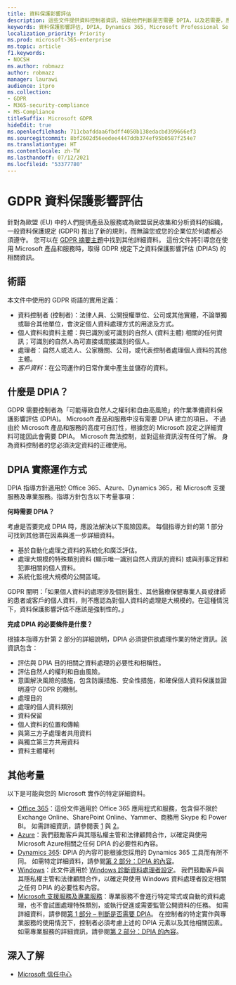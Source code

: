 ```yaml
---
title: 資料保護影響評估
description: 這些文件提供資料控制者資訊，協助他們判斷是否需要 DPIA，以及若需要，應包含哪些詳細資料。
keywords: 資料保護影響評估, DPIA, Dynamics 365, Microsoft Professional Services, Microsoft 365, Microsoft 365 文件, GDPR
localization_priority: Priority
ms.prod: microsoft-365-enterprise
ms.topic: article
f1.keywords:
- NOCSH
ms.author: robmazz
author: robmazz
manager: laurawi
audience: itpro
ms.collection:
- GDPR
- M365-security-compliance
- MS-Compliance
titleSuffix: Microsoft GDPR
hideEdit: true
ms.openlocfilehash: 711cbafddaa6fbdff4050b138edacbd399666ef3
ms.sourcegitcommit: 8bf2602d56eedee4447ddb374ef95b0587f254e7
ms.translationtype: HT
ms.contentlocale: zh-TW
ms.lasthandoff: 07/12/2021
ms.locfileid: "53377780"
---
```

# <a name="data-protection-impact-assessment-for-the-gdpr"></a>GDPR 資料保護影響評估

針對為歐盟 (EU) 中的人們提供產品及服務或為歐盟居民收集和分析資料的組織，一般資料保護規定 (GDPR) 推出了新的規則，而無論您或您的企業位於何處都必須遵守。 您可以在 [GDPR 摘要主題](gdpr.md)中找到其他詳細資料。 這份文件將引導您在使用 Microsoft 產品和服務時，取得 GDPR 規定下之資料保護影響評估 (DPIAS) 的相關資訊。

## <a name="terminology"></a>術語

本文件中使用的 GDPR 術語的實用定義：

- 資料控制者 (控制者)：法律人員、公開授權單位、公司或其他實體，不論單獨或聯合其他單位，會決定個人資料處理方式的用途及方式。  
- 個人資料和資料主體：與已識別或可識別的自然人 (資料主體) 相關的任何資訊；可識別的自然人為可直接或間接識別的個人。  
- 處理者：自然人或法人、公家機關、公司，或代表控制者處理個人資料的其他主體。  
- *客戶資料*：在公司運作的日常作業中產生並儲存的資料。

## <a name="what-is-a-dpia"></a>什麼是 DPIA？

GDPR 需要控制者為「可能導致自然人之權利和自由高風險」的作業準備資料保護影響評估 (DPIA)。 Microsoft 產品和服務中沒有需要 DPIA 建立的項目。 不過由於 Microsoft 產品和服務的高度可自訂性，根據您的 Microsoft 設定之詳細資料可能因此會需要 DPIA。 Microsoft 無法控制，並對這些資訊沒有任何了解。 身為資料控制者的您必須決定資料的正確使用。

## <a name="dpia-in-action"></a>DPIA 實際運作方式

DPIA 指導方針適用於 Office 365、Azure、Dynamics 365，和 Microsoft 支援服務及專業服務。指導方針包含以下考量事項：

**何時需要 DPIA？**

考慮是否要完成 DPIA 時，應設法解決以下風險因素。 每個指導方針的第 1 部分可找到其他潛在因素與進一步詳細資料。  

- 基於自動化處理之資料的系統化和廣泛評估。  
- 處理大規模的特殊類別資料 (顯示唯一識別自然人資訊的資料) 或與刑事定罪和犯罪相關的個人資料。
- 系統化監視大規模的公開區域。

GDPR 闡明：「如果個人資料的處理涉及個別醫生、其他醫療保健專業人員或律師的患者或客戶的個人資料，則不應認為對個人資料的處理是大規模的。在這種情況下，資料保護影響評估不應該是強制性的。」

**完成 DPIA 的必要條件是什麼？**

根據本指導方針第 2 部分的詳細說明，DPIA 必須提供欲處理作業的特定資訊。該資訊包含：

- 評估與 DPIA 目的相關之資料處理的必要性和相稱性。  
- 評估自然人的權利和自由風險。
- 意圖解決風險的措施，包含防護措施、安全性措施，和確保個人資料保護並證明遵守 GDPR 的機制。
- 處理目的  
- 處理的個人資料類別  
- 資料保留  
- 個人資料的位置和傳輸  
- 與第三方子處理者共用資料  
- 與獨立第三方共用資料  
- 資料主體權利

## <a name="additional-considerations"></a>其他考量

以下是可能與您的 Microsoft 實作的特定詳細資料。

- [Office 365](gdpr-dpia-office365.md)：這份文件適用於 Office 365 應用程式和服務，包含但不限於 Exchange Online、SharePoint Online、Yammer、商務用 Skype 和 Power BI。 如需詳細資訊，請參閱表 [1](/microsoft-365/compliance/gdpr-dpia-office365#part-1--determining-whether-a-dpia-is-needed) 與 [2](/microsoft-365/compliance/gdpr-dpia-office365#part-2--contents-of-a-dpia)。  
- [Azure](gdpr-dpia-azure.md)：我們鼓勵客戶與其隱私權主管和法律顧問合作，以確定與使用 Microsoft Azure相關之任何 DPIA 的必要性和內容。  
- [Dynamics 365](gdpr-dpia-dynamics.md): DPIA 的內容可能根據您採用的 Dynamics 365 工具而有所不同。 如需特定詳細資料，請參閱[第 2 部分：DPIA 的內容](/microsoft-365/compliance/gdpr-dpia-dynamics#part-2--contents-of-a-dpia)。
- [Windows](/compliance/regulatory/gdpr-dpia-windows)：此文件適用於 [Windows 診斷資料處理者設定](/windows/privacy/configure-windows-diagnostic-data-in-your-organization)。 我們鼓勵客戶與其隱私權主管和法律顧問合作，以確定與使用 Windows 資料處理者設定相關之任何 DPIA 的必要性和內容。
- [Microsoft 支援服務及專業服務](gdpr-dpia-prof-services.md)：專業服務不會進行特定常式或自動的資料處理，也不會試圖處理特殊類別，或執行促進或需要監管公開資料的任務。 如需詳細資料，請參閱[第 1 部分 – 判斷是否需要 DPIA](/microsoft-365/compliance/gdpr-dpia-prof-services#part-1--determining-whether-a-dpia-is-needed)。 在控制者的特定實作與專業服務的使用情況下，控制者必須考慮上述的 DPIA 元素以及其他相關因素。 如需專業服務的詳細資訊，請參閱[第 2 部分：DPIA 的內容](/microsoft-365/compliance/gdpr-dpia-prof-services#part-2--contents-of-a-dpia)。

## <a name="learn-more"></a>深入了解

- [Microsoft 信任中心](https://www.microsoft.com/trust-center/privacy/gdpr-overview)
